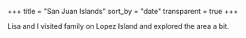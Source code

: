 +++
title = "San Juan Islands"
sort_by = "date"
transparent = true
+++

Lisa and I visited family on Lopez Island and explored the area a bit.
